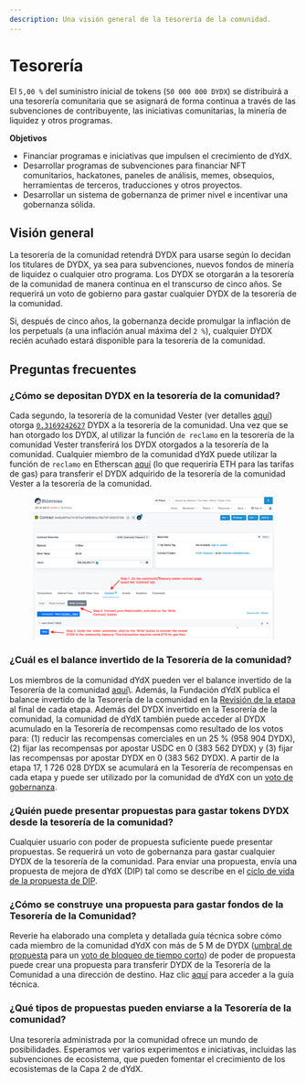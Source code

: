 ```yaml
---
description: Una visión general de la tesorería de la comunidad.
---
```


# Tesorería

El `5,00 %` del suministro inicial de tokens (`50 000 000 DYDX`) se distribuirá a una tesorería comunitaria que se asignará de forma continua a través de las subvenciones de contribuyente, las iniciativas comunitarias, la minería de liquidez y otros programas.

**Objetivos**

* Financiar programas e iniciativas que impulsen el crecimiento de dYdX.
* Desarrollar programas de subvenciones para financiar NFT comunitarios, hackatones, paneles de análisis, memes, obsequios, herramientas de terceros, traducciones y otros proyectos.
* Desarrollar un sistema de gobernanza de primer nivel e incentivar una gobernanza sólida.

## Visión general

La tesorería de la comunidad retendrá DYDX para usarse según lo decidan los titulares de DYDX, ya sea para subvenciones, nuevos fondos de minería de liquidez o cualquier otro programa. Los DYDX se otorgarán a la tesorería de la comunidad de manera continua en el transcurso de cinco años. Se requerirá un voto de gobierno para gastar cualquier DYDX de la tesorería de la comunidad.

Si, después de cinco años, la gobernanza decide promulgar la inflación de los perpetuals (a una inflación anual máxima del `2 %`), cualquier DYDX recién acuñado estará disponible para la tesorería de la comunidad.

## Preguntas frecuentes

### ¿Cómo se depositan DYDX en la tesorería de la comunidad?

Cada segundo, la tesorería de la comunidad Vester (ver detalles [aquí](https://docs.dydx.community/dydx-governance/resources/technical-overview#governance-architecture-overview)) otorga [`0.3169242627`](tel:03169242627) DYDX a la tesorería de la comunidad. Una vez que se han otorgado los DYDX, al utilizar la función `de reclamo` en la tesorería de la comunidad Vester transferirá los DYDX otorgados a la tesorería de la comunidad. Cualquier miembro de la comunidad dYdX puede utilizar la función de `reclamo` en Etherscan [aquí](https://etherscan.io/address/0x08a90Fe0741B7DeF03fB290cc7B273F1855767D8#writeContract) (lo que requeriría ETH para las tarifas de gas) para transferir el DYDX adquirido de la tesorería de la comunidad Vester a la tesorería de la comunidad.

<figure><img src="../.gitbook/assets/claim-function-CT-vester.png" alt=""><figcaption></figcaption></figure>

### ¿Cuál es el balance invertido de la Tesorería de la comunidad?

Los miembros de la comunidad dYdX pueden ver el balance invertido de la Tesorería de la comunidad [aquí](https://dydx.shippooor.xyz/)\\. Además, la Fundación dYdX publica el balance invertido de la Tesorería de la comunidad en la [Revisión de la etapa](https://dydx.foundation/blog) al final de cada etapa. Además del DYDX invertido en la Tesorería de la comunidad, la comunidad de dYdX también puede acceder al DYDX acumulado en la Tesorería de recompensas como resultado de los votos para: (1) reducir las recompensas comerciales en un 25 % (958 904 DYDX), (2) fijar las recompensas por apostar USDC en 0 (383 562 DYDX) y (3) fijar las recompensas por apostar DYDX en 0 (383 562 DYDX). A partir de la etapa 17, 1 726 028 DYDX se acumulará en la Tesorería de recompensas en cada etapa y puede ser utilizado por la comunidad de dYdX con un [voto de gobernanza](https://docs.dydx.community/dydx-governance/voting-and-governance/governance-parameters).

### ¿Quién puede presentar propuestas para gastar tokens DYDX desde la tesorería de la comunidad?

Cualquier usuario con poder de propuesta suficiente puede presentar propuestas. Se requerirá un voto de gobernanza para gastar cualquier DYDX de la tesorería de la comunidad. Para enviar una propuesta, envía una propuesta de mejora de dYdX (DIP) tal como se describe en el [ciclo de vida de la propuesta de DIP](../voting-and-governance/dip-proposal-lifecycle.md).

### ¿Cómo se construye una propuesta para gastar fondos de la Tesorería de la Comunidad?

Reverie ha elaborado una completa y detallada guía técnica sobre cómo cada miembro de la comunidad dYdX con más de 5 M de DYDX ([umbral de propuesta](https://docs.dydx.community/dydx-governance/voting-and-governance/governance-parameters#timelock-parameters) para un [voto de bloqueo de tiempo corto](https://docs.dydx.community/dydx-governance/voting-and-governance/governance-process#short-timelock-executor)) de poder de propuesta puede crear una propuesta para transferir DYDX de la Tesorería de la Comunidad a una dirección de destino. Haz clic [aquí](https://app.gitbook.com/o/-MeNgGQU0ucT2xo4s8-T/s/-MeNfSkgj48hU0q8Zbjn/\~/changes/EyisuFjLIyJ7K9RzaTfJ/technical-guide-on-building-a-dydx-community-treasury-spending-proposal) para acceder a la guía técnica.

### ¿Qué tipos de propuestas pueden enviarse a la Tesorería de la comunidad?

Una tesorería administrada por la comunidad ofrece un mundo de posibilidades. Esperamos ver varios experimentos e iniciativas, incluidas las subvenciones de ecosistema, que pueden fomentar el crecimiento de los ecosistemas de la Capa 2 de dYdX.
